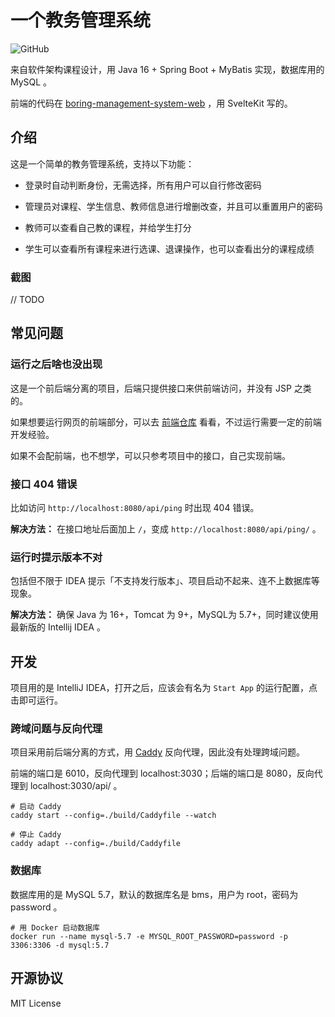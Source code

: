 # 一个教务管理系统

![GitHub](https://img.shields.io/github/license/Lifeni/boring-management-system)

来自软件架构课程设计，用 Java 16 + Spring Boot + MyBatis 实现，数据库用的 MySQL 。

前端的代码在 [boring-management-system-web](https://github.com/Lifeni/boring-management-system-web) ，用 SvelteKit 写的。

## 介绍

这是一个简单的教务管理系统，支持以下功能：

- 登录时自动判断身份，无需选择，所有用户可以自行修改密码

- 管理员对课程、学生信息、教师信息进行增删改查，并且可以重置用户的密码

- 教师可以查看自己教的课程，并给学生打分

- 学生可以查看所有课程来进行选课、退课操作，也可以查看出分的课程成绩

### 截图

// TODO

## 常见问题

### 运行之后啥也没出现

这是一个前后端分离的项目，后端只提供接口来供前端访问，并没有 JSP 之类的。

如果想要运行网页的前端部分，可以去 [前端仓库](https://github.com/Lifeni/boring-management-system-web)
看看，不过运行需要一定的前端开发经验。

如果不会配前端，也不想学，可以只参考项目中的接口，自己实现前端。

### 接口 404 错误

比如访问 `http://localhost:8080/api/ping` 时出现 404 错误。

**解决方法：** 在接口地址后面加上 `/`，变成 `http://localhost:8080/api/ping/` 。

### 运行时提示版本不对

包括但不限于 IDEA 提示「不支持发行版本」、项目启动不起来、连不上数据库等现象。

**解决方法：** 确保 Java 为 16+，Tomcat 为 9+，MySQL为 5.7+，同时建议使用最新版的 Intellij IDEA 。

####            

## 开发

项目用的是 IntelliJ IDEA，打开之后，应该会有名为 `Start App` 的运行配置，点击即可运行。

### 跨域问题与反向代理

项目采用前后端分离的方式，用 [Caddy](https://caddyserver.com/) 反向代理，因此没有处理跨域问题。

前端的端口是 6010，反向代理到 localhost:3030；后端的端口是 8080，反向代理到 localhost:3030/api/ 。

```shell
# 启动 Caddy
caddy start --config=./build/Caddyfile --watch
```

```shell
# 停止 Caddy
caddy adapt --config=./build/Caddyfile
```

### 数据库

数据库用的是 MySQL 5.7，默认的数据库名是 bms，用户为 root，密码为 password 。

```shell
# 用 Docker 启动数据库
docker run --name mysql-5.7 -e MYSQL_ROOT_PASSWORD=password -p 3306:3306 -d mysql:5.7
```

## 开源协议

MIT License
